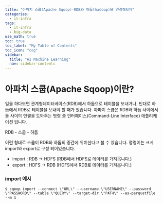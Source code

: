 ```yaml
---
title: "아파치 스쿱(Apache Sqoop)-RDB와 하둡(hadoop)을 연결해보자" 
categories:
  - it-infra
tags:
  - it-infra
  - big-data
use_math: true
toc: true
toc_label: "My Table of Contents"
toc_icon: "cog"
sidebar:
  title: "AI Machine Learning"
  nav: sidebar-contents
---
```


# 아파치 스쿱(Apache Sqoop)이란?

일을 하다보면 관계형데이터베이스(RDB)에서 하둡으로 테이블을 보내거나, 
반대로 하둡에서 RDB로 테이블을 보내야 할 때가 있습니다. 
아파치 스쿱은 RDB와 하둡 사이에서 둘 사이의 연결을 도와주는 
명령 줄 인터페이스(Command-Line Interface) 애플리케이션 입니다. 
<br />

RDB - 스쿱 - 하둡 
<br />

이런 형태로 스쿱이 RDB와 하둡의 중간에 위치한다고 볼 수 있습니다. 
명령어는 크게 import와 export로 구성 되어있습니다. 

* import : RDB -> HDFS (RDB에서 HDFS로 데이터를 가져옵니다.)
* export : HDFS -> RDB (HDFS에서 RDB로 데이터를 가져옵니다.)

### import 예시

```
$ sqoop import --connect \"URL\" --username \"USERNAME\" --password \"PASSWORD\" --table \"QUERY\" --target-dir \"PATH\" --as-parquetfile --m 1
```
